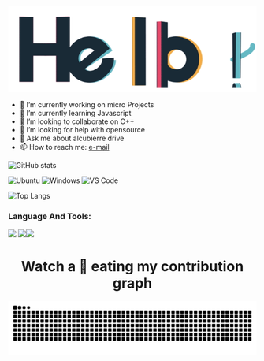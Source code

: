 ![hello](gif/hello.gif)




- 🔭 I’m currently working on micro Projects 
- 🌱 I’m currently learning Javascript 
- 👯 I’m looking to collaborate on C++
- 🤔 I’m looking for help with opensource
- 💬 Ask me about alcubierre drive
- 📫 How to reach me: [e-mail](roshanshrivastav888@gmail.com)

![GitHub stats](https://github-readme-stats.vercel.app/api?username=roshanshrivastav&show_icons=true&theme=radical)

![Ubuntu](https://img.shields.io/badge/Ubuntu-E95420?style=for-the-badge&logo=ubuntu&logoColor=white)
![Windows](	https://img.shields.io/badge/Windows-0078D6?style=for-the-badge&logo=windows&logoColor=white)
![VS Code](https://img.shields.io/badge/Visual_Studio_Code-0078D4?style=for-the-badge&logo=visual%20studio%20code&logoColor=white)

![Top Langs](https://github-readme-stats.vercel.app/api/top-langs/?username=roshanshrivastav&layout=compact&theme=radical)

### Language And Tools:
<img src="https://img.icons8.com/color/48/000000/git.png"/> <img src="https://img.icons8.com/color/48/000000/visual-studio-code-2019.png"/><img src="https://img.icons8.com/color/48/000000/c-plus-plus-logo.png"/>

<h1 align = 'Center'>Watch a 🐍 eating my contribution graph</h1>
<p align="center">
  <img src="gif/github-snake.svg" alt="snake"></center>
</p>
